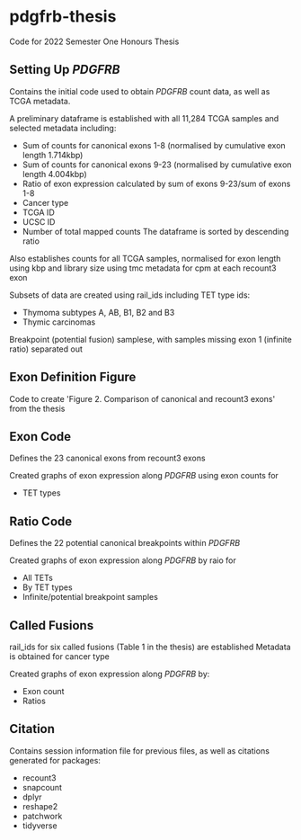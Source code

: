 # pdgfrb-thesis
Code for 2022 Semester One Honours Thesis


## Setting Up _PDGFRB_

Contains the initial code used to obtain _PDGFRB_ count data, as well as TCGA metadata.

A preliminary dataframe is established with all 11,284 TCGA samples and selected metadata including:
- Sum of counts for canonical exons 1-8 (normalised by cumulative exon length 1.714kbp)
- Sum of counts for canonical exons 9-23 (normalised by cumulative exon length 4.004kbp)
- Ratio of exon expression calculated by sum of exons 9-23/sum of exons 1-8
- Cancer type 
- TCGA ID 
- UCSC ID
- Number of total mapped counts
The dataframe is sorted by descending ratio

Also establishes counts for all TCGA samples, normalised for exon length using kbp and library size using tmc metadata for cpm at each recount3 exon

Subsets of data are created using rail_ids including
TET type ids:
 - Thymoma subtypes A, AB, B1, B2 and B3
 - Thymic carcinomas

Breakpoint (potential fusion) samplese, with samples missing exon 1 (infinite ratio) separated out

## Exon Definition Figure

Code to create 'Figure 2. Comparison of canonical and recount3 exons' from the thesis

## Exon Code 

Defines the 23 canonical exons from recount3 exons 

Created graphs of exon expression along _PDGFRB_ using exon counts for
- TET types

## Ratio Code

Defines the 22 potential canonical breakpoints within _PDGFRB_

Created graphs of exon expression along _PDGFRB_ by raio for
- All TETs
- By TET types
- Infinite/potential breakpoint samples

## Called Fusions

rail_ids for six called fusions (Table 1 in the thesis) are established
Metadata is obtained for cancer type

Created graphs of exon expression along _PDGFRB_ by:
- Exon count
- Ratios

## Citation

Contains session information file for previous files, as well as citations generated for packages:
- recount3
- snapcount
- dplyr
- reshape2
- patchwork
- tidyverse
